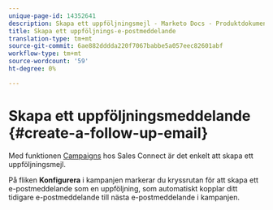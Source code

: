 ```yaml
---
unique-page-id: 14352641
description: Skapa ett uppföljningsmejl - Marketo Docs - Produktdokumentation
title: Skapa ett uppföljnings-e-postmeddelande
translation-type: tm+mt
source-git-commit: 6ae882dddda220f7067babbe5a057eec82601abf
workflow-type: tm+mt
source-wordcount: '59'
ht-degree: 0%

---
```



# Skapa ett uppföljningsmeddelande {#create-a-follow-up-email}

Med funktionen [Campaigns](/help/marketo/product-docs/marketo-sales-connect/campaigns/create-a-campaign.md) hos Sales Connect är det enkelt att skapa ett uppföljningsmejl.

På fliken **Konfigurera** i kampanjen markerar du kryssrutan för att skapa ett e-postmeddelande som en uppföljning, som automatiskt kopplar ditt tidigare e-postmeddelande till nästa e-postmeddelande i kampanjen.
